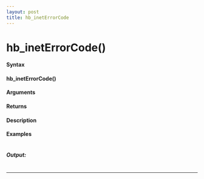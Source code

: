 ```yaml
---
layout: post
title: hb_inetErrorCode
---
```


# hb_inetErrorCode()


#### Syntax

#### hb_inetErrorCode()

#### Arguments

#### Returns

#### Description

#### Examples

```

```

##### Output:

```

```

---